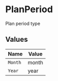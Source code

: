 # PlanPeriod

Plan period type


## Values

| Name    | Value   |
| ------- | ------- |
| `Month` | month   |
| `Year`  | year    |